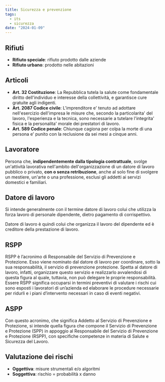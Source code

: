 ```yaml
---
title: Sicurezza e prevenzione
tags:
  - its
  - sicurezza
date: "2024-01-09"
---
```

## Rifiuti

- **Rifiuto speciale**: rifiuto prodotto dalle aziende
- **Rifiuto urbano**: prodotto nelle abitazioni

## Articoli

- **Art. 32 Costituzione**: La Repubblica tutela la salute come fondamentale diritto dell'individuo e interesse della collettività, e garantisce cure gratuite agli indigenti.
- **Art. 2087 Codice civile**: L'imprenditore e' tenuto ad adottare nell'esercizio dell'impresa le misure che, secondo la particolarita' del lavoro, l'esperienza e la tecnica, sono necessarie a tutelare l'integrita' fisica e la personalita' morale dei prestatori di lavoro.
- **Art. 589 Codice penale**: Chiunque cagiona per colpa la morte di una persona e' punito con la reclusione da sei mesi a cinque anni.

## Lavoratore

Persona che, **indipendentemente dalla tipologia contrattuale**, svolge un'attività lavorativa nell'ambito dell'organizzazione di un datore di lavoro pubblico o privato, **con o senza retribuzione**, anche al solo fine di svolgere un mestiere, un'arte o una professione, esclusi gli addetti ai servizi domestici e familiari.

## Datore di lavoro

Si intende generalmente con il termine datore di lavoro colui che utilizza la forza lavoro di personale dipendente, dietro pagamento di corrispettivo.  

Datore di lavoro è quindi colui che organizza il lavoro del dipendente ed è creditore della prestazione di lavoro.

## RSPP

RSPP è l’acronimo di Responsabile del Servizio di Prevenzione e Protezione. Esso viene nominato dal datore di lavoro per coordinare, sotto la sua responsabilità, il servizio di prevenzione protezione. Spetta al datore di lavoro, infatti, organizzare questo servizio e realizzarlo avvalendosi di questa figura al quale, tuttavia, non può delegare le proprie responsabilità. Essere RSPP significa occuparsi in termini preventivi di valutare i rischi cui sono esposti i lavoratori di un’azienda ed elaborare le procedure necessarie per ridurli e i piani d’intervento necessari in caso di eventi negativi.

## ASPP

Con questo acronimo, che significa Addetto al Servizio di Prevenzione e Protezione, si intende quella figura che compone il Servizio di Prevenzione e Protezione (SPP) in appoggio al Responsabile del Servizio di Prevenzione e Protezione (RSPP), con specifiche competenze in materia di Salute e Sicurezza del Lavoro.

## Valutazione dei rischi

- **Oggettiva**: misure strumentali e/o algoritmi
- **Soggettiva**: rischio = probabilità x danno
